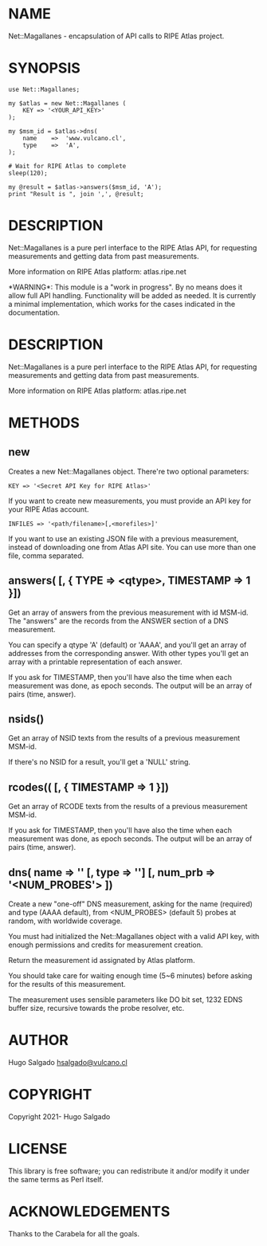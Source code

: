 # NAME

Net::Magallanes - encapsulation of API calls to RIPE Atlas project.

# SYNOPSIS

    use Net::Magallanes;

    my $atlas = new Net::Magallanes (
        KEY => '<YOUR_API_KEY>'
    );

    my $msm_id = $atlas->dns(
        name    =>  'www.vulcano.cl',
        type    =>  'A',
    );

    # Wait for RIPE Atlas to complete
    sleep(120);

    my @result = $atlas->answers($msm_id, 'A');
    print "Result is ", join ',', @result;

# DESCRIPTION

Net::Magallanes is a pure perl interface to the RIPE Atlas API,
for requesting measurements and getting data from past measurements.

More information on RIPE Atlas platform: atlas.ripe.net

\*WARNING\*: This module is a "work in progress". By no means does it
allow full API handling. Functionality will be added as needed. It is
currently a minimal implementation, which works for the cases indicated
in the documentation.

# DESCRIPTION

Net::Magallanes is a pure perl interface to the RIPE Atlas API,
for requesting measurements and getting data from past measurements.

More information on RIPE Atlas platform: atlas.ripe.net

# METHODS

## new

Creates a new Net::Magallanes object. There're two optional
parameters:

    KEY => '<Secret API Key for RIPE Atlas>'

If you want to create new measurements, you must provide an API
key for your RIPE Atlas account.

    INFILES => '<path/filename>[,<morefiles>]'

If you want to use an existing JSON file with a previous measurement,
instead of downloading one from Atlas API site. You can use more than
one file, comma separated.

## answers(<MSM-id> \[, { TYPE => &lt;qtype>, TIMESTAMP => 1 }\])

Get an array of answers from the previous measurement with id MSM-id.
The "answers" are the records from the ANSWER section of a DNS
measurement.

You can specify a qtype 'A' (default) or 'AAAA', and you'll get an array
of addresses from the corresponding answer. With other types you'll get
an array with a printable representation of each answer.

If you ask for TIMESTAMP, then you'll have also the time when each
measurement was done, as epoch seconds. The output will be an array of
pairs (time, answer).

## nsids(<MSM-id>)

Get an array of NSID texts from the results of a previous measurement
MSM-id.

If there's no NSID for a result, you'll get a 'NULL' string.

## rcodes((<MSM-id> \[, { TIMESTAMP => 1 }\])

Get an array of RCODE texts from the results of a previous measurement
MSM-id.

If you ask for TIMESTAMP, then you'll have also the time when each
measurement was done, as epoch seconds. The output will be an array of
pairs (time, answer).

## dns( name => '<QNAME>' \[, type => '<QTYPE>'\] \[, num\_prb => '<NUM\_PROBES'> \])

Create a new "one-off" DNS measurement, asking for the name <QNAME>
(required) and type <QTYPE> (AAAA default), from <NUM\_PROBES> (default
5) probes at random, with worldwide coverage.

You must had initialized the Net::Magallanes object with a valid API
key, with enough permissions and credits for measurement creation.

Return the measurement id assignated by Atlas platform.

You should take care for waiting enough time (5~6 minutes) before
asking for the results of this measurement.

The measurement uses sensible parameters like DO bit set, 1232 EDNS
buffer size, recursive towards the probe resolver, etc.

# AUTHOR

Hugo Salgado <hsalgado@vulcano.cl>

# COPYRIGHT

Copyright 2021- Hugo Salgado

# LICENSE

This library is free software; you can redistribute it and/or modify
it under the same terms as Perl itself.

# ACKNOWLEDGEMENTS

Thanks to the Carabela for all the goals.
